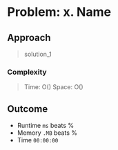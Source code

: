 # Problem: x. Name

## Approach

> solution_1



### Complexity

> Time: O() 
> Space: O() 

## Outcome

- Runtime `ms` beats %
- Memory `.MB` beats %
- Time `00:00:00`